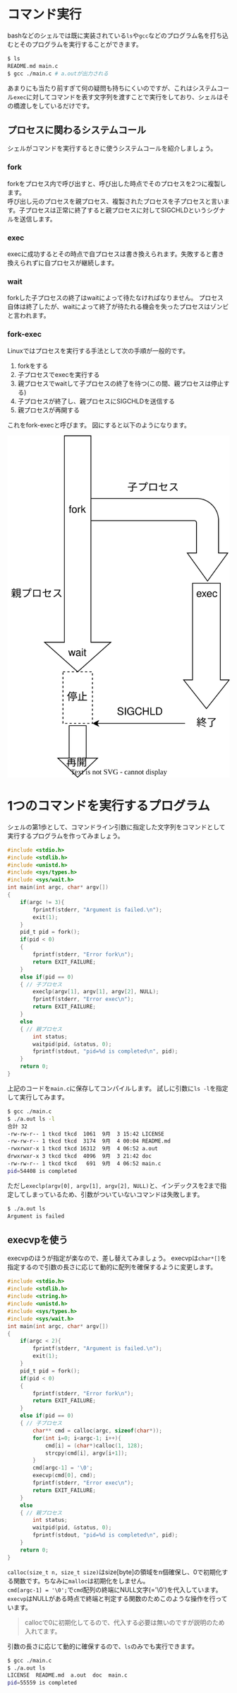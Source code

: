 # コマンド実行
bashなどのシェルでは既に実装されている`ls`や`gcc`などのプログラム名を打ち込むとそのプログラムを実行することができます。
```sh
$ ls
README.md main.c
$ gcc ./main.c # a.outが出力される
```
あまりにも当たり前すぎて何の疑問も持ちにくいのですが、これはシステムコール`exec`に対してコマンドを表す文字列を渡すことで実行をしており、シェルはその橋渡しをしているだけです。

## プロセスに関わるシステムコール
シェルがコマンドを実行するときに使うシステムコールを紹介しましょう。

### fork
forkをプロセス内で呼び出すと、呼び出した時点でそのプロセスを2つに複製します。  
呼び出し元のプロセスを親プロセス、複製されたプロセスを子プロセスと言います。子プロセスは正常に終了すると親プロセスに対してSIGCHLDというシグナルを送信します。

### exec
execに成功するとその時点で自プロセスは書き換えられます。失敗すると書き換えられずに自プロセスが継続します。

### wait
forkした子プロセスの終了はwaitによって待たなければなりません。
プロセス自体は終了したが、waitによって終了が待たれる機会を失ったプロセスはゾンビと言われます。


### fork-exec
Linuxではプロセスを実行する手法として次の手順が一般的です。

1. forkをする
2. 子プロセスでexecを実行する
3. 親プロセスでwaitして子プロセスの終了を待つ(この間、親プロセスは停止する)
4. 子プロセスが終了し、親プロセスにSIGCHLDを送信する
5. 親プロセスが再開する

これをfork-execと呼びます。
図にすると以下のようになります。

![](/doc/img/fork-exec-wait.svg)

# 1つのコマンドを実行するプログラム
シェルの第1歩として、コマンドライン引数に指定した文字列をコマンドとして実行するプログラムを作ってみましょう。


```c
#include <stdio.h>
#include <stdlib.h>
#include <unistd.h>
#include <sys/types.h>
#include <sys/wait.h>
int main(int argc, char* argv[])
{
    if(argc != 3){
        fprintf(stderr, "Argument is failed.\n");
        exit(1);
    }
    pid_t pid = fork();
    if(pid < 0)
    {
        fprintf(stderr, "Error fork\n");
        return EXIT_FAILURE;
    }
    else if(pid == 0)
    { // 子プロセス
        execlp(argv[1], argv[1], argv[2], NULL);
        fprintf(stderr, "Error exec\n");
        return EXIT_FAILURE;
    }
    else
    { // 親プロセス
        int status;
        waitpid(pid, &status, 0);
        fprintf(stdout, "pid=%d is completed\n", pid);
    }
    return 0;
}
```

上記のコードを`main.c`に保存してコンパイルします。
試しに引数に`ls -l`を指定して実行してみます。
```sh
$ gcc ./main.c
$ ./a.out ls -l
合計 32
-rw-rw-r-- 1 tkcd tkcd  1061  9月  3 15:42 LICENSE
-rw-rw-r-- 1 tkcd tkcd  3174  9月  4 00:04 README.md
-rwxrwxr-x 1 tkcd tkcd 16312  9月  4 06:52 a.out
drwxrwxr-x 3 tkcd tkcd  4096  9月  3 21:42 doc
-rw-rw-r-- 1 tkcd tkcd   691  9月  4 06:52 main.c
pid=54408 is completed
```

ただし`execlp(argv[0], argv[1], argv[2], NULL)`と、インデックスを2まで指定してしまっているため、引数がついていないコマンドは失敗します。
```sh
$ ./a.out ls
Argument is failed
```

## execvpを使う
execvpのほうが指定が楽なので、差し替えてみましょう。
execvpは`char*[]`を指定するので引数の長さに応じて動的に配列を確保するように変更します。
```c
#include <stdio.h>
#include <stdlib.h>
#include <string.h>
#include <unistd.h>
#include <sys/types.h>
#include <sys/wait.h>
int main(int argc, char* argv[])
{
    if(argc < 2){
        fprintf(stderr, "Argument is failed.\n");
        exit(1);
    }
    pid_t pid = fork();
    if(pid < 0)
    {
        fprintf(stderr, "Error fork\n");
        return EXIT_FAILURE;
    }
    else if(pid == 0)
    { // 子プロセス
        char** cmd = calloc(argc, sizeof(char*));
        for(int i=0; i<argc-1; i++){
            cmd[i] = (char*)calloc(1, 128);
            strcpy(cmd[i], argv[i+1]);
        }
        cmd[argc-1] = '\0';
        execvp(cmd[0], cmd);
        fprintf(stderr, "Error exec\n");
        return EXIT_FAILURE;
    }
    else
    { // 親プロセス
        int status;
        waitpid(pid, &status, 0);
        fprintf(stdout, "pid=%d is completed\n", pid);
    }
    return 0;
}
```

`calloc(size_t n, size_t size)`はsize[byte]の領域をn個確保し、0で初期化する関数です。ちなみに`malloc`は初期化をしません。  
`cmd[argc-1] = '\0';`で`cmd`配列の終端にNULL文字(='\0')を代入しています。`execvp`はNULLがある時点で終端と判定する関数のためこのような操作を行っています。

> callocで0に初期化してるので、代入する必要は無いのですが説明のため入れてます。

引数の長さに応じて動的に確保するので、`ls`のみでも実行できます。
```sh
$ gcc ./main.c
$ ./a.out ls
LICENSE  README.md  a.out  doc  main.c
pid=55559 is completed
```